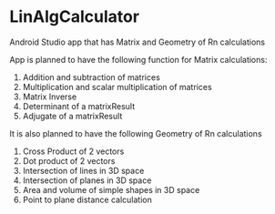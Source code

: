 # LinAlgCalculator
Android Studio app that has Matrix and Geometry of Rn calculations

App is planned to have the following function for Matrix calculations:
  1. Addition and subtraction of matrices
  2. Multiplication and scalar multiplication of matrices
  3. Matrix Inverse
  4. Determinant of a matrixResult
  5. Adjugate of a matrixResult
  
It is also planned to have the following Geometry of Rn calculations
  1. Cross Product of 2 vectors
  2. Dot product of 2 vectors
  3. Intersection of lines in 3D space
  4. Intersection of planes in 3D space
  5. Area and volume of simple shapes in 3D space
  6. Point to plane distance calculation
